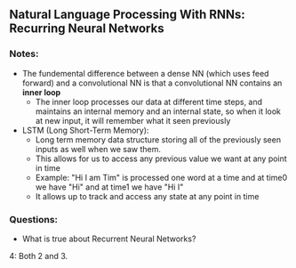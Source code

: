 ## Natural Language Processing With RNNs: Recurring Neural Networks

### Notes:

- The fundemental difference between a dense NN (which uses feed forward) and a convolutional NN is that a convolutional NN contains an <b>inner loop</b>
  - The inner loop processes our data at different time steps, and maintains an internal memory and an internal state, so when it look at new input, it will remember what it seen previously
- LSTM (Long Short-Term Memory):
  - Long term memory data structure storing all of the previously seen inputs as well when we saw them.
  - This allows for us to access any previous value we want at any point in time
  - Example: "Hi I am Tim" is processed one word at a time and at time0 we have "Hi" and at time1 we have "Hi I"
  - It allows up to track and access any state at any point in time
### Questions:

- What is true about Recurrent Neural Networks?

4: Both 2 and 3.
